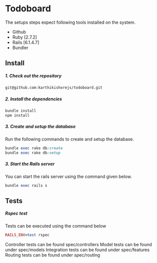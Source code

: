 # Todoboard

The setups steps expect following tools installed on the system.

- Github
- Ruby [2.7.2]
- Rails [6.1.4.7]
- Bundler

## Install
##### 1. Check out the repository

```bash
git@github.com:karthikishorejs/todoboard.git
```

##### 2. Install the dependencies
```ruby
bundle install 
npm install
```

##### 3. Create and setup the database

Run the following commands to create and setup the database.

```ruby
bundle exec rake db:create
bundle exec rake db:setup
```

##### 3. Start the Rails server

You can start the rails server using the command given below.

```ruby
bundle exec rails s
```

## Tests
##### Rspec test

Tests can be executed using the command below 

```ruby
RAILS_ENV=test rspec
```

Controller tests can be found spec/controllers
Model tests can be found under spec/models
Integration tests can be found under spec/features
Routing tests can be found under spec/routing